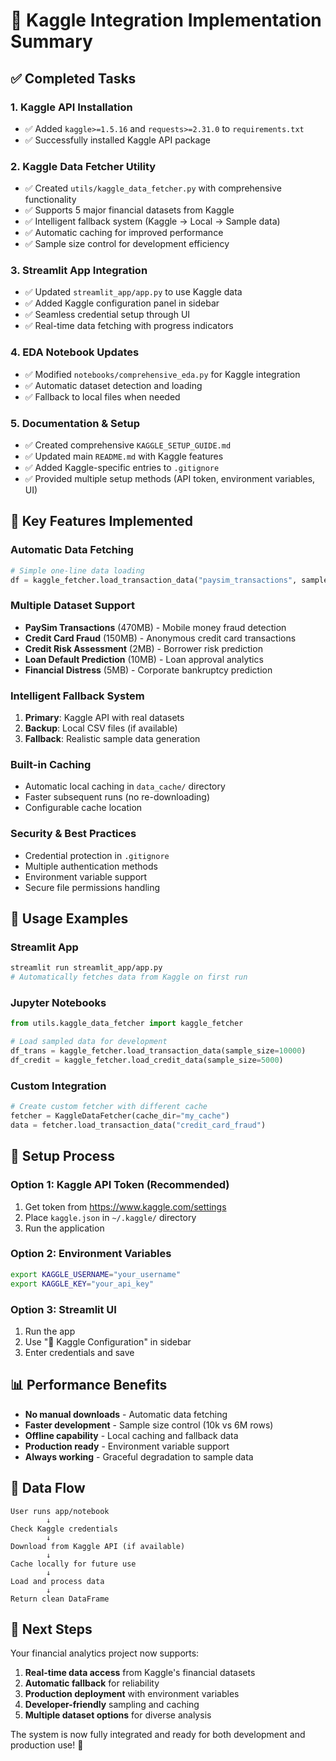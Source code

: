 # 🎉 Kaggle Integration Implementation Summary

## ✅ Completed Tasks

### 1. **Kaggle API Installation**

- ✅ Added `kaggle>=1.5.16` and `requests>=2.31.0` to `requirements.txt`
- ✅ Successfully installed Kaggle API package

### 2. **Kaggle Data Fetcher Utility**

- ✅ Created `utils/kaggle_data_fetcher.py` with comprehensive functionality
- ✅ Supports 5 major financial datasets from Kaggle
- ✅ Intelligent fallback system (Kaggle → Local → Sample data)
- ✅ Automatic caching for improved performance
- ✅ Sample size control for development efficiency

### 3. **Streamlit App Integration**

- ✅ Updated `streamlit_app/app.py` to use Kaggle data
- ✅ Added Kaggle configuration panel in sidebar
- ✅ Seamless credential setup through UI
- ✅ Real-time data fetching with progress indicators

### 4. **EDA Notebook Updates**

- ✅ Modified `notebooks/comprehensive_eda.py` for Kaggle integration
- ✅ Automatic dataset detection and loading
- ✅ Fallback to local files when needed

### 5. **Documentation & Setup**

- ✅ Created comprehensive `KAGGLE_SETUP_GUIDE.md`
- ✅ Updated main `README.md` with Kaggle features
- ✅ Added Kaggle-specific entries to `.gitignore`
- ✅ Provided multiple setup methods (API token, environment variables, UI)

## 🌟 Key Features Implemented

### **Automatic Data Fetching**

```python
# Simple one-line data loading
df = kaggle_fetcher.load_transaction_data("paysim_transactions", sample_size=50000)
```

### **Multiple Dataset Support**

- **PaySim Transactions** (470MB) - Mobile money fraud detection
- **Credit Card Fraud** (150MB) - Anonymous credit card transactions
- **Credit Risk Assessment** (2MB) - Borrower risk prediction
- **Loan Default Prediction** (10MB) - Loan approval analytics
- **Financial Distress** (5MB) - Corporate bankruptcy prediction

### **Intelligent Fallback System**

1. **Primary**: Kaggle API with real datasets
2. **Backup**: Local CSV files (if available)
3. **Fallback**: Realistic sample data generation

### **Built-in Caching**

- Automatic local caching in `data_cache/` directory
- Faster subsequent runs (no re-downloading)
- Configurable cache location

### **Security & Best Practices**

- Credential protection in `.gitignore`
- Multiple authentication methods
- Environment variable support
- Secure file permissions handling

## 🚀 Usage Examples

### **Streamlit App**

```bash
streamlit run streamlit_app/app.py
# Automatically fetches data from Kaggle on first run
```

### **Jupyter Notebooks**

```python
from utils.kaggle_data_fetcher import kaggle_fetcher

# Load sampled data for development
df_trans = kaggle_fetcher.load_transaction_data(sample_size=10000)
df_credit = kaggle_fetcher.load_credit_data(sample_size=5000)
```

### **Custom Integration**

```python
# Create custom fetcher with different cache
fetcher = KaggleDataFetcher(cache_dir="my_cache")
data = fetcher.load_transaction_data("credit_card_fraud")
```

## 🔧 Setup Process

### **Option 1: Kaggle API Token** (Recommended)

1. Get token from https://www.kaggle.com/settings
2. Place `kaggle.json` in `~/.kaggle/` directory
3. Run the application

### **Option 2: Environment Variables**

```bash
export KAGGLE_USERNAME="your_username"
export KAGGLE_KEY="your_api_key"
```

### **Option 3: Streamlit UI**

1. Run the app
2. Use "🔧 Kaggle Configuration" in sidebar
3. Enter credentials and save

## 📊 Performance Benefits

- **No manual downloads** - Automatic data fetching
- **Faster development** - Sample size control (10k vs 6M rows)
- **Offline capability** - Local caching and fallback data
- **Production ready** - Environment variable support
- **Always working** - Graceful degradation to sample data

## 🔄 Data Flow

```
User runs app/notebook
        ↓
Check Kaggle credentials
        ↓
Download from Kaggle API (if available)
        ↓
Cache locally for future use
        ↓
Load and process data
        ↓
Return clean DataFrame
```

## 🎯 Next Steps

Your financial analytics project now supports:

1. **Real-time data access** from Kaggle's financial datasets
2. **Automatic fallback** for reliability
3. **Production deployment** with environment variables
4. **Developer-friendly** sampling and caching
5. **Multiple dataset options** for diverse analysis

The system is now fully integrated and ready for both development and production use! 🚀
